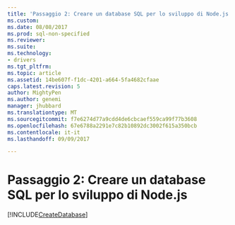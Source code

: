 ```yaml
---
title: 'Passaggio 2: Creare un database SQL per lo sviluppo di Node.js | Documenti Microsoft'
ms.custom: 
ms.date: 08/08/2017
ms.prod: sql-non-specified
ms.reviewer: 
ms.suite: 
ms.technology:
- drivers
ms.tgt_pltfrm: 
ms.topic: article
ms.assetid: 14be607f-f1dc-4201-a664-5fa4682cfaae
caps.latest.revision: 5
author: MightyPen
ms.author: genemi
manager: jhubbard
ms.translationtype: MT
ms.sourcegitcommit: f7e6274d77a9cdd4de6cbcaef559ca99f77b3608
ms.openlocfilehash: 67e6788a2291e7c82b10892dc3002f615a350bcb
ms.contentlocale: it-it
ms.lasthandoff: 09/09/2017

---
```

# <a name="step-2-create-a-sql-database-for-nodejs-development"></a>Passaggio 2: Creare un database SQL per lo sviluppo di Node.js

[!INCLUDE[CreateDatabase](../../includes/createdatabase.md)]
